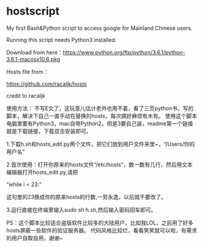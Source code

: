 # hostscript
My first Bash&amp;Python script to access google for Mainland Chinese users.

Running this script needs Python3 installed.


Download from here：https://www.python.org/ftp/python/3.6.1/python-3.6.1-macosx10.6.pkg


Hosts file from：

https://github.com/racaljk/hosts 

credit to racaljk

使用方法：
不写E文了，这玩意儿估计老外也用不着，看了三页python书，写的脚本，解决下自己一直手动在替换的hosts，每次搞好麻烦有木有。
使用这个脚本电脑里要有Python3，mac自带Python2。但是3要自己装，readme第一个链接就是下载链接，下载双击安装即可。

1.下载h.sh和hosts_edit.py两个文件，把它们放到用户文件夹里~，“/Users/你的用户名”

2.首次使用：打开你原来的hosts文件“/etc/hosts”，数一数有几行，然后用文本编辑器打开hosts_edit.py,请把

“while i < 23:”

这句里的23换成你的原来hosts的行数,一劳永逸，以后就不要改了。

3.运行直接在终端里输入sudo sh h.sh,然后输入密码回车即可。

PS：这个脚本比较适合盗版软件比较多的大陆用户，比如我LOL，之前用了好多hosts屏蔽一些软件的验证服务器。
代码风格比较烂，看看笑笑就可以啦，有需求的用户自取自用，谢谢~
